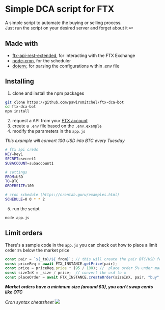# Simple DCA script for FTX
A simple script to automate the buying or selling process.    
Just run the script on your desired server and forget about it 💤

## Made with
- [ftx-api-rest-extended](https://www.npmjs.com/package/ftx-api-rest-extended), for interacting with the FTX Exchange
- [node-cron](https://www.npmjs.com/package/node-cron), for the scheduler
- [dotenv](https://www.npmjs.com/package/dotenv), for parsing the configurations within .env file

## Installing
1. clone and install the npm packages
```bash
git clone https://github.com/pawiromitchel/ftx-dca-bot
cd ftx-dca-bot
npm install
```

2. request a API from your [FTX account](https://ftx.com/#a=4341346)
3. create a `.env` file based on the `.env.example`
4. modify the parameters in the `app.js`

*This example will convert 100 USD into BTC every Tuesday*
```bash
# ftx api creds
KEY=key1
SECRET=secret1
SUBACCOUNT=subaccount1

# settings 
FROM=USD
TO=BTC
ORDERSIZE=100

# cron schedule (https://crontab.guru/examples.html)
SCHEDULE=0 0 * * 2
```
5. run the script
```bash
node app.js
```

## Limit orders
There's a sample code in the `app.js` you can check out how to place a limit order `5%` below the market price

```js
const pair = `${_to}/${_from}`; // this will create the pair BTC/USD for example
const priceReq = await FTX_INSTANCE.getPrice(pair);
const price = priceReq.price * (95 / 100); //  place order 5% under market price
const sizeInX = _size / price;  // convert the usd to x
const placeOrder = await FTX_INSTANCE.createOrder(sizeInX, pair, "buy", "limit", price);
```
***Market orders have a minimum size (around $3), you can't swap cents like OTC***

*Cron syntax cheatsheet*
<img src="https://i.stack.imgur.com/89z4w.png">
